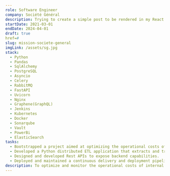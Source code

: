 ```yaml
---
role: Software Engineer
company: Société Général
description: Trying to create a simple post to be rendered in my React Website
startDate: 2021-03-01
endDate: 2024-04-01
draft: true
href=#
slug: mission-societe-general
imgLink: /assets/sg.jpg
stack:
  - Python
  - Pandas
  - SqlAlchemy
  - PostgreSQL
  - Asyncio
  - Celery
  - RabbitMQ
  - FastAPI
  - Uvicorn
  - Nginx
  - Graphene(GraphQL)
  - Jenkins
  - Kubernetes
  - Docker
  - Sonarqube
  - Vault
  - PowerBi
  - ElasticSearch
tasks:
  - Bootstrapped a project aimed at optimizing the operational costs of Société Générale internal services.
  - Developed a Python distributed ETL application that extracts and transforms data of various resources into financial constructed data to help steer, reduce and optimize operating costs.
  - Designed and developed Rest APIs to expose backend capabilities.
  - Deployed and maintained a continuous delivery and deployment pipelines.
description: To optimize and monitor the operational costs of internal service offerings at SG by its partners, and to provide a modern system for invoice management, the DDS/GSO team is responsible for developing tools that collect and process data to achieve these goals, as well as tracking the financial aspects of the usage of these offerings.
---
```

